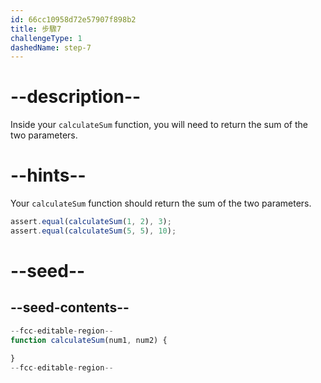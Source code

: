 ```yaml
---
id: 66cc10958d72e57907f898b2
title: 步驟7
challengeType: 1
dashedName: step-7
---
```


# --description--

Inside your `calculateSum` function, you will need to return the sum of the two parameters.

# --hints--

Your `calculateSum` function should return the sum of the two parameters.

```js
assert.equal(calculateSum(1, 2), 3);
assert.equal(calculateSum(5, 5), 10);
```

# --seed--

## --seed-contents--

```js
--fcc-editable-region--
function calculateSum(num1, num2) {

}
--fcc-editable-region--
```
